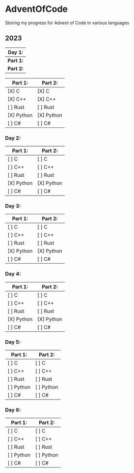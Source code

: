 # AdventOfCode
Storing my progress for Advent of Code in various languages
## 2023
|                             Day 1:                             |
|----------------------------------------------------------------|
| **Part 1:** | [X] C | [X] C++ | [ ] C# | [ ] Rust | [X] Python | 
| **Part 2:** | [X] C | [X] C++ | [ ] C# | [ ] Rust | [X] Python | 

| Part 1: | Part 2: |
|------------|------------|
| [X] C      | [X] C      |
| [X] C++    | [X] C++    |
| [ ] Rust   | [ ] Rust   |
| [X] Python | [X] Python |
| [ ] C#     | [ ] C#     |

### Day 2:
| Part 1: | Part 2: |
|------------|------------|
| [ ] C      | [ ] C      |
| [ ] C++    | [ ] C++    |
| [ ] Rust   | [ ] Rust   |
| [X] Python | [X] Python |
| [ ] C#     | [ ] C#     |

### Day 3:
| Part 1: | Part 2: |
|------------|------------|
| [ ] C      | [ ] C      |
| [ ] C++    | [ ] C++    |
| [ ] Rust   | [ ] Rust   |
| [X] Python | [X] Python |
| [ ] C#     | [ ] C#     |

### Day 4:
| Part 1: | Part 2: |
|------------|------------|
| [ ] C      | [ ] C      |
| [ ] C++    | [ ] C++    |
| [ ] Rust   | [ ] Rust   |
| [X] Python | [X] Python |
| [ ] C#     | [ ] C#     |

### Day 5:
| Part 1: | Part 2: |
|------------|------------|
| [ ] C      | [ ] C      |
| [ ] C++    | [ ] C++    |
| [ ] Rust   | [ ] Rust   |
| [ ] Python | [ ] Python |
| [ ] C#     | [ ] C#     |

### Day 6:
| Part 1: | Part 2: |
|------------|------------|
| [ ] C      | [ ] C      |
| [ ] C++    | [ ] C++    |
| [ ] Rust   | [ ] Rust   |
| [ ] Python | [ ] Python |
| [ ] C#     | [ ] C#     |
